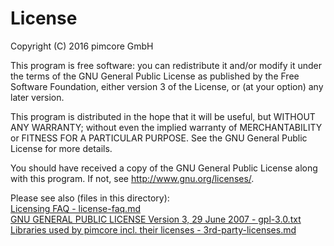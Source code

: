 # License
Copyright (C) 2016  pimcore GmbH

This program is free software: you can redistribute it and/or modify
it under the terms of the GNU General Public License as published by
the Free Software Foundation, either version 3 of the License, or
(at your option) any later version.

This program is distributed in the hope that it will be useful,
but WITHOUT ANY WARRANTY; without even the implied warranty of
MERCHANTABILITY or FITNESS FOR A PARTICULAR PURPOSE.  See the
GNU General Public License for more details.

You should have received a copy of the GNU General Public License
along with this program.  If not, see <http://www.gnu.org/licenses/>.


Please see also (files in this directory):  
[Licensing FAQ - license-faq.md](license-faq.md)  
[GNU GENERAL PUBLIC LICENSE Version 3, 29 June 2007 - gpl-3.0.txt](gpl-3.0.txt)  
[Libraries used by pimcore incl. their licenses - 3rd-party-licenses.md](3rd-party-licenses.md)  
